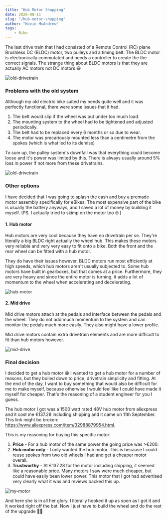 ```yaml
---
title: "Hub Motor Shopping"
date: 2020-08-11
slug: "/hub-motor-shopping"
author: "Kevin McAndrew"
tags:
    - Bike
---
```


The last drive train that I had consisted of a Remote Control (RC) plane Brushless DC (BLDC)
motor, two pulleys and a timing belt. The BLDC motor is electronically commutated and needs a
controller to create the the correct signals. The strange thing about BLDC motors is that they
are actually AC motors not DC motors 😆 

<img src="/images/posts/hub-motor-shopping/old_setup.jpg" style="max-width: 400px;" alt="old-drivetrain" />

### Problems with the old system

Although my old electric bike suited my needs quite well and it was perfectly functional, there
were some issues that it had. 

1. The belt would slip if the wheel was put under too much load.
2. The mounting system to the wheel had to be tightened and adjusted periodically.
3. The belt had to be replaced every 6 months or so due to wear.
4. The motor was precariously mounted less than a centimetre from the spokes (which is what led
to its demise)

To sum up, the pulley system's downfall was that everything could become loose and it's power was
limited by this. There is always usually around 5% loss in power if not more from these drivetrains.

<img src="/images/posts/hub-motor-shopping/old_drivetrain.png" style="max-width: 400px;" alt="old-drivetrain" />

### Other options

I have decided that I was going to splash the cash and buy a premade motor assembly specifically for
eBikes. The most expensive part of the bike is usually the battery anyways, and I saved a lot of money
by building it myself. (PS. I actually tried to skimp on the motor too 🙄 )

#### 1. Hub motor

Hub motors are very cool because they have no drivetrain per se. They're literally a big BLDC right actually
the wheel hub. This makes these motors very reliable and very very easy to fit onto a bike. Both the front
and the rear wheel can be fitted with a hub motor.

They do have their issues however. BLDC motors run most efficiently at high speeds, which hub motors aren't
usually subjected to. Some hub motors have built in gearboxes, but that comes at a price. Furthermore, they
are very heavy and since the entire motor is turning, it adds a lot of momentum to the wheel when accelerating
and decelerating.

<img src="/images/posts/hub-motor-shopping/hub_motor.jpg" style="max-width: 400px;" alt="hub-motor" />

#### 2. Mid drive

Mid drive motors attach at the pedals and interface between the pedals and the wheel. They do not add much
momentum to the system and can monitor the pedals much more easily. They also might have a lower profile.

Mid drive motors contain extra drivetrain elements and are more difficult to fit than hub motors however.

<img src="/images/posts/hub-motor-shopping/mid_drive.jpg" style="max-width: 400px;" alt="mid-drive" />

### Final decision

I decided to get a hub motor 😁 I wanted to get a hub motor for a number of reasons, but they boiled
down to price, drivetrain simplicity and fitting. At the end of the day, I want to buy something that
would also be difficult for me to make myself, because otherwise I would feel like I could have made it
myself for cheaper. That's the reasoning of a student engineer for you I guess.

The hub motor I got was a 1500 watt rated 48V hub motor from aliexpress and it cost me €137.28 including
shipping and it came on 11th September. This link might be broken: https://www.aliexpress.com/item/32988879954.html.

This is my reasoning for buying this specific motor:

1. **Price** - For a hub motor of the same power the going price was >€200.
2. **Hub motor only** - I only wanted the hub motor. This is because I could reuse spokes from two old 
wheels I had and get a cheaper motor overall.
3. **Trustworthy** - At €137.28 for the motor including shipping, it seemed like a reasonable price. Many 
motors I saw were much cheaper, but could have easily been lower power. This motor that I got had advertised 
very clearly what it was and reviews backed this up.

<img src="/images/posts/hub-motor-shopping/motor.png" style="max-width: 400px;" alt="my-motor" />

And here she is in all her glory. I literally hooked it up as soon as I got it and it worked right off the 
bat. Now I just have to build the wheel and do the rest of the upgrade 😬😅
